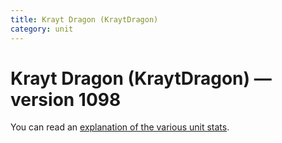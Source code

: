 ```yaml
---
title: Krayt Dragon (KraytDragon)
category: unit
---
```


# Krayt Dragon (KraytDragon) — version 1098

You can read an [explanation  of the various unit stats](unitexplained.md).

